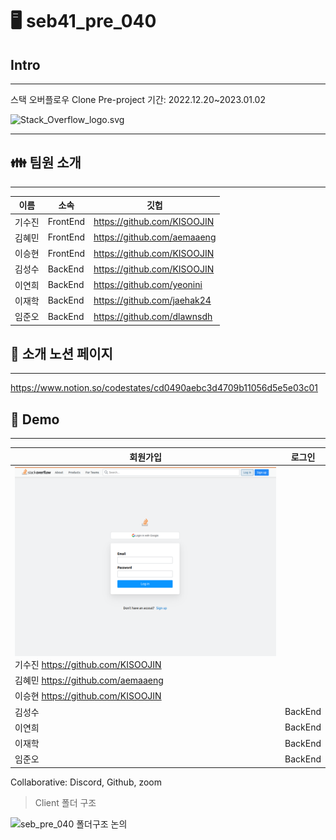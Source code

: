 # 🖥️ seb41_pre_040

## Intro
------------
스택 오버플로우 Clone Pre-project 기간: 2022.12.20~2023.01.02

![Stack_Overflow_logo.svg](..%2F..%2FPictures%2FStack_Overflow_logo.svg)

------------

## 👪 팀원 소개

------------

| 이름  | 소속       | 깃헙                          |
|-----|----------|-----------------------------|
| 기수진 | FrontEnd | https://github.com/KISOOJIN |
| 김혜민 | FrontEnd | https://github.com/aemaaeng |
| 이승현 | FrontEnd | https://github.com/KISOOJIN |
| 김성수 | BackEnd  | https://github.com/KISOOJIN |
| 이연희 | BackEnd | https://github.com/yeonini |
| 이재학 | BackEnd | https://github.com/jaehak24 |
| 임준오 | BackEnd | https://github.com/dlawnsdh |

## 📄 소개 노션 페이지
____________
https://www.notion.so/codestates/cd0490aebc3d4709b11056d5e5e03c01

## 🔎 Demo
____________

| 회원가입                             | 로그인     |
|----------------------------------|---------|
| ![img.png](img.png)기수진  https://github.com/KISOOJIN |
| 김혜민  https://github.com/aemaaeng |
| 이승현  https://github.com/KISOOJIN |
| 김성수                              | BackEnd | https://github.com/KISOOJIN |
| 이연희                              | BackEnd | https://github.com/yeonini |
| 이재학                              | BackEnd | https://github.com/jaehak24 |
| 임준오                              | BackEnd | https://github.com/dlawnsdh |


Collaborative: Discord, Github, zoom


> Client 폴더 구조

<img width="2512" alt="seb_pre_040 폴더구조 논의" src="https://user-images.githubusercontent.com/65396939/208835890-33c2be65-e507-4ee8-9ea1-cb12b5fbe7a9.png">
